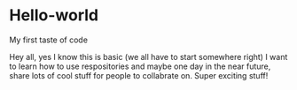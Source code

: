 # Hello-world
My first taste of code

Hey all, yes I know this is basic (we all have to start somewhere right) I want to learn how to use respositories and maybe one day in the near future, share lots of cool stuff for people to collabrate on. Super exciting stuff!
